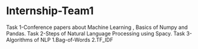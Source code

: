 # Internship-Team1
Task 1-Conference papers about Machine Learning , Basics of Numpy and Pandas.
Task 2-Steps of Natural Language Processing using Spacy.
Task 3-Algorithms of NLP
       1.Bag-of-Words
       2.TF_IDF

